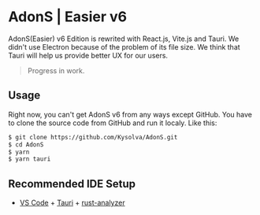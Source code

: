 # AdonS | Easier v6

AdonS(Easier) v6 Edition is rewrited with React.js, Vite.js and Tauri. We didn't use Electron because of the problem of its file size. We think that Tauri will help us provide better UX for our users.

> Progress in work.

## Usage

Right now, you can't get AdonS v6 from any ways except GitHub. You have to clone the source code from GitHub and run it localy. Like this:

```sh
$ git clone https://github.com/Kysolva/AdonS.git
$ cd AdonS
$ yarn
$ yarn tauri
```

## Recommended IDE Setup

- [VS Code](https://code.visualstudio.com/) + [Tauri](https://marketplace.visualstudio.com/items?itemName=tauri-apps.tauri-vscode) + [rust-analyzer](https://marketplace.visualstudio.com/items?itemName=rust-lang.rust-analyzer)
